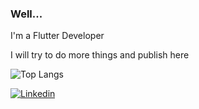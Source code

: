 ### Well...
I'm a Flutter Developer

I will try to do more things and publish here

![Top Langs](https://github-readme-stats.vercel.app/api/top-langs/?username=EduardoNatale&show_icons=true&layout=compact&hide=html,jupyter%20notebook,swift,objective-c,shell,kotlin,java,css&langs_count=6&theme=dark)

[![Linkedin](https://img.shields.io/badge/LinkedIn-0077B5?style=for-the-badge&logo=linkedin&logoColor=white)](https://www.linkedin.com/in/eduardo-n-costa/)
